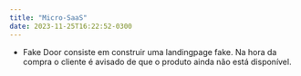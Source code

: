 ```yaml
---
title: "Micro-SaaS"
date: 2023-11-25T16:22:52-0300
---
```

- Fake Door consiste em construir uma landingpage fake. Na hora da compra o cliente é avisado de que o produto ainda não está disponível.